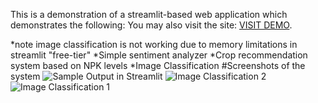This is a demonstration of a streamlit-based web application which demonstrates the following:
You may also visit the site: [VISIT DEMO](https://iteqmtproject.streamlit.app).


*note image classification is not working due to memory limitations in streamlit "free-tier"
*Simple sentiment analyzer
*Crop recommendation system based on NPK levels
*Image Classification
#Screenshots of the system
![Sample Output in Streamlit](https://github.com/koalatech/streamlit_web_app/assets/9511244/fc3b3a1d-d8d0-45c5-9bb9-0dcae11d5339)
![Image Classification 2](https://github.com/koalatech/streamlit_web_app/assets/9511244/94c6d9f5-69f8-43b5-b98a-a8af973d5a77)
![Image Classification 1](https://github.com/koalatech/streamlit_web_app/assets/9511244/59be6bd5-2489-4827-871a-b158085c513d)

